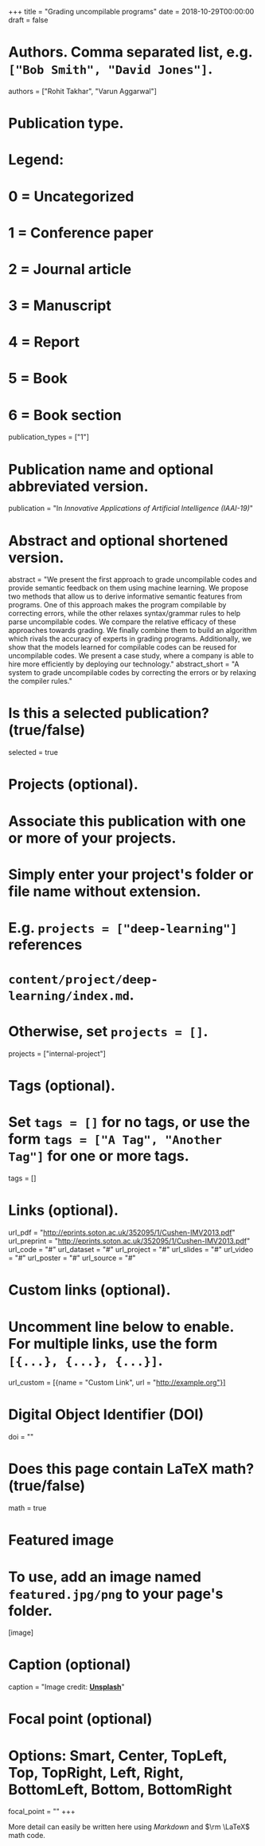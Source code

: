 +++
title = "Grading uncompilable programs"
date = 2018-10-29T00:00:00
draft = false

# Authors. Comma separated list, e.g. `["Bob Smith", "David Jones"]`.
authors = ["Rohit Takhar", "Varun Aggarwal"]

# Publication type.
# Legend:
# 0 = Uncategorized
# 1 = Conference paper
# 2 = Journal article
# 3 = Manuscript
# 4 = Report
# 5 = Book
# 6 = Book section
publication_types = ["1"]

# Publication name and optional abbreviated version.
publication = "In *Innovative Applications of Artificial Intelligence (IAAI-19)*"

# Abstract and optional shortened version.
abstract = "We present the first approach to grade uncompilable codes and provide semantic feedback on them using machine learning. We propose two methods that allow us to derive informative semantic features from programs. One of this approach makes the program compilable by correcting errors, while the other relaxes syntax/grammar rules to help parse uncompilable codes. We compare the relative efficacy of these approaches towards grading. We finally combine them to build an algorithm which rivals the accuracy of experts in grading programs. Additionally, we show that the models learned for compilable codes can be reused for uncompilable codes. We present a case study, where a company is able to hire more efficiently by deploying our technology."
abstract_short = "A system to grade uncompilable codes by correcting the errors or by relaxing the compiler rules."

# Is this a selected publication? (true/false)
selected = true

# Projects (optional).
#   Associate this publication with one or more of your projects.
#   Simply enter your project's folder or file name without extension.
#   E.g. `projects = ["deep-learning"]` references 
#   `content/project/deep-learning/index.md`.
#   Otherwise, set `projects = []`.
projects = ["internal-project"]

# Tags (optional).
#   Set `tags = []` for no tags, or use the form `tags = ["A Tag", "Another Tag"]` for one or more tags.
tags = []

# Links (optional).
url_pdf = "http://eprints.soton.ac.uk/352095/1/Cushen-IMV2013.pdf"
url_preprint = "http://eprints.soton.ac.uk/352095/1/Cushen-IMV2013.pdf"
url_code = "#"
url_dataset = "#"
url_project = "#"
url_slides = "#"
url_video = "#"
url_poster = "#"
url_source = "#"

# Custom links (optional).
#   Uncomment line below to enable. For multiple links, use the form `[{...}, {...}, {...}]`.
url_custom = [{name = "Custom Link", url = "http://example.org"}]

# Digital Object Identifier (DOI)
doi = ""

# Does this page contain LaTeX math? (true/false)
math = true

# Featured image
# To use, add an image named `featured.jpg/png` to your page's folder. 
[image]
  # Caption (optional)
  caption = "Image credit: [**Unsplash**](https://unsplash.com/photos/pLCdAaMFLTE)"

  # Focal point (optional)
  # Options: Smart, Center, TopLeft, Top, TopRight, Left, Right, BottomLeft, Bottom, BottomRight
  focal_point = ""
+++

More detail can easily be written here using *Markdown* and $\rm \LaTeX$ math code.
